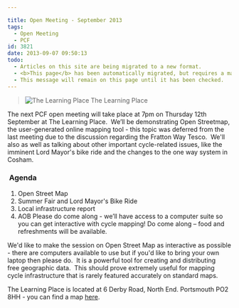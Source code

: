 ```yaml
---

title: Open Meeting - September 2013
tags:
  - Open Meeting
  - PCF
id: 3821
date: 2013-09-07 09:50:13
todo:
  - Articles on this site are being migrated to a new format.
  - <b>This page</b> has been automatically migrated, but requires a manual check-&amp;-tune to ensure the format and links all work as expected.
  - This message will remain on this page until it has been checked.
---
```


>![The Learning Place](http://www.pompeybug.co.uk/wp-content/uploads/2013/09/47_zq293t7iwz-150x150.png "The Learning Place") The Learning Place</figure>

The next PCF open meeting will take place at 7pm on Thursday 12th September at The Learning Place.  We’ll be demonstrating Open Streetmap, the user-generated online mapping tool - this topic was deferred from the last meeting due to the discussion regarding the Fratton Way Tesco.  We'll also as well as talking about other important cycle-related issues, like the imminent Lord Mayor's bike ride and the changes to the one way system in Cosham.

###  Agenda

1.  Open Street Map
2.  Summer Fair and Lord Mayor's Bike Ride
3.  Local infrastructure report
4.  AOB
Please do come along - we’ll have access to a computer suite so you can get interactive with cycle mapping! Do come along – food and refreshments will be available.

We'd like to make the session on Open Street Map as interactive as possible - there are computers available to use but if you'd like to bring your own laptop then please do.  It is a powerful tool for creating and distributing free geographic data.  This should prove extremely useful for mapping cycle infrastructure that is rarely featured accurately on standard maps.

The Learning Place is located at 6 Derby Road, North End. Portsmouth PO2 8HH - you can find a map [here](http://goo.gl/qaoh9d "The Learning Place").